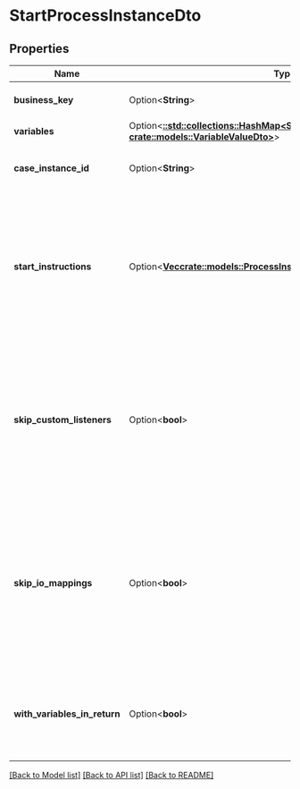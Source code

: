 # StartProcessInstanceDto

## Properties

Name | Type | Description | Notes
------------ | ------------- | ------------- | -------------
**business_key** | Option<**String**> | The business key of the process instance. | [optional]
**variables** | Option<[**::std::collections::HashMap<String, crate::models::VariableValueDto>**](VariableValueDto.md)> |  | [optional]
**case_instance_id** | Option<**String**> | The case instance id the process instance is to be initialized with. | [optional]
**start_instructions** | Option<[**Vec<crate::models::ProcessInstanceModificationInstructionDto>**](ProcessInstanceModificationInstructionDto.md)> | **Optional**. A JSON array of instructions that specify which activities to start the process instance at. If this property is omitted, the process instance starts at its default blank start event. | [optional]
**skip_custom_listeners** | Option<**bool**> | Skip execution listener invocation for activities that are started or ended as part of this request. **Note**: This option is currently only respected when start instructions are submitted via the `startInstructions` property. | [optional]
**skip_io_mappings** | Option<**bool**> | Skip execution of [input/output variable mappings](https://docs.camunda.org/manual/7.13/user-guide/process-engine/variables/#input-output-variable-mapping) for activities that are started or ended as part of this request. **Note**: This option is currently only respected when start instructions are submitted via the `startInstructions` property. | [optional]
**with_variables_in_return** | Option<**bool**> | Indicates if the variables, which was used by the process instance during execution, should be returned. Default value: `false` | [optional]

[[Back to Model list]](../README.md#documentation-for-models) [[Back to API list]](../README.md#documentation-for-api-endpoints) [[Back to README]](../README.md)


